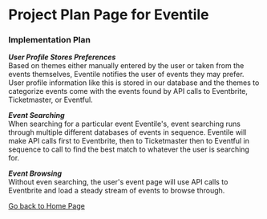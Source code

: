 # Project Plan Page for Eventile

### Implementation Plan

**_User Profile Stores Preferences_** <br>
  Based on themes either manually entered by the user or taken from the events themselves, Eventile notifies the user of events they may prefer. User profile information like this is stored in our database and the themes to categorize events come with the events found by API calls to Eventbrite, Ticketmaster, or Eventful.
  
**_Event Searching_** <br>
  When searching for a particular event Eventile's, event searching runs through multiple different databases of events in sequence. Eventile will make API calls first to Eventbrite, then to Ticketmaster then to Eventful in sequence to call to find the best match to whatever the user is searching for. 
  
**_Event Browsing_** <br>
  Without even searching, the user's event page will use API calls to Eventbrite and load a steady stream of events to browse through.
  


[Go back to Home Page](../README.md)
